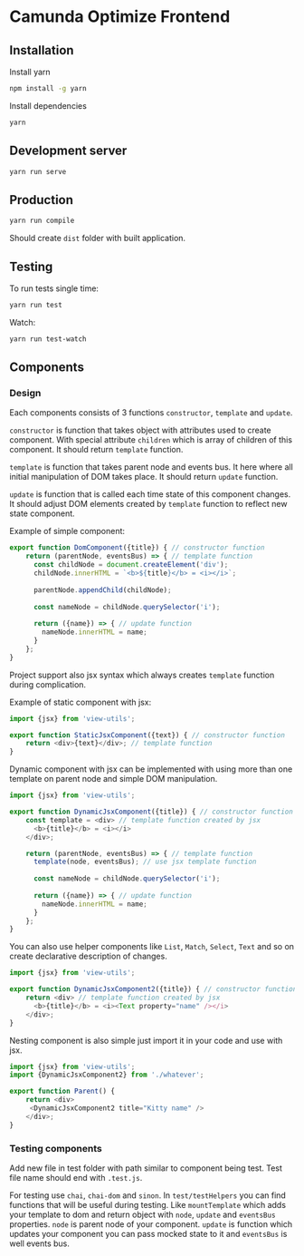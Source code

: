 # Camunda Optimize Frontend

## Installation

Install yarn
```bash
npm install -g yarn
```

Install dependencies
```bash
yarn
```

## Development server

```bash
yarn run serve
```

## Production

```bash
yarn run compile
```

Should create ``dist`` folder with built application.

## Testing

To run tests single time:
```bash
yarn run test
```

Watch:
```bash
yarn run test-watch
```
## Components

### Design

Each components consists of 3 functions ``constructor``, ``template`` and ``update``.

``constructor`` is function that takes object with attributes used to create component. 
With special attribute ``children`` which is array of children of this component. It should return ``template`` function. 


``template`` is function that takes parent node and events bus. It here where all initial manipulation of DOM takes place. 
It should return ``update`` function.

``update`` is function that is called each time state of this component changes.
It should adjust DOM elements created by ``template`` function to reflect new state component.
 
Example of simple component:
```javascript
export function DomComponent({title}) { // constructor function
    return (parentNode, eventsBus) => { // template function
      const childNode = document.createElement('div');
      childNode.innerHTML = `<b>${title}</b> = <i></i>`;
      
      parentNode.appendChild(childNode);
      
      const nameNode = childNode.querySelector('i');
      
      return ({name}) => { // update function
        nameNode.innerHTML = name;
      }
    };
}
```

Project support also jsx syntax which always creates ``template`` function during complication.

Example of static component with jsx:

```javascript
import {jsx} from 'view-utils';

export function StaticJsxComponent({text}) { // constructor function
    return <div>{text}</div>; // template function
}
```

Dynamic component with jsx can be implemented 
with using more than one template on parent node and simple DOM manipulation.

```javascript
import {jsx} from 'view-utils';

export function DynamicJsxComponent({title}) { // constructor function
    const template = <div> // template function created by jsx
      <b>{title}</b> = <i></i>
    </div>;

    return (parentNode, eventsBus) => { // template function
      template(node, eventsBus); // use jsx template function
      
      const nameNode = childNode.querySelector('i');
      
      return ({name}) => { // update function
        nameNode.innerHTML = name;
      }
    };
}
```

You can also use helper components like ``List``, ``Match``, ``Select``, ``Text`` 
and so on create declarative description of changes.

```javascript
import {jsx} from 'view-utils';

export function DynamicJsxComponent2({title}) { // constructor function
    return <div> // template function created by jsx
      <b>{title}</b> = <i><Text property="name" /></i>
    </div>;
}
```

Nesting component is also simple just import it in your code and use with jsx.

```javascript
import {jsx} from 'view-utils';
import {DynamicJsxComponent2} from './whatever';

export function Parent() {
    return <div>
     <DynamicJsxComponent2 title="Kitty name" />
    </div>;
}
```

### Testing components

Add new file in test folder with path similar to component being test.
Test file name should end with ``.test.js``.

For testing use ``chai``, ``chai-dom`` and ``sinon``.
In ``test/testHelpers`` you can find functions that will be useful during testing. 
Like ``mountTemplate`` which adds your template to dom and 
return object with ``node``, ``update`` and ``eventsBus`` properties.
``node`` is parent node of your component. ``update`` is function
which updates your component you can pass mocked state to it and ``eventsBus`` is well events bus.




